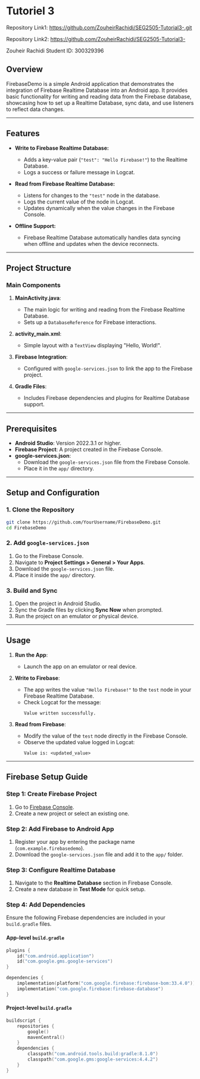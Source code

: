 # Tutoriel 3

Repository Link1: https://github.com/ZouheirRachidi/SEG2505-Tutorial3-.git

Repository Link2: https://github.com/ZouheirRachidi/SEG2505-Tutorial3-

Zouheir Rachidi
Student ID: 300329396



## Overview

FirebaseDemo is a simple Android application that demonstrates the integration of Firebase Realtime Database into an Android app. It provides basic functionality for writing and reading data from the Firebase database, showcasing how to set up a Realtime Database, sync data, and use listeners to reflect data changes.

---

## Features

- **Write to Firebase Realtime Database:**
  - Adds a key-value pair (`"test": "Hello Firebase!"`) to the Realtime Database.
  - Logs a success or failure message in Logcat.

- **Read from Firebase Realtime Database:**
  - Listens for changes to the `"test"` node in the database.
  - Logs the current value of the node in Logcat.
  - Updates dynamically when the value changes in the Firebase Console.

- **Offline Support:**
  - Firebase Realtime Database automatically handles data syncing when offline and updates when the device reconnects.

---

## Project Structure

### Main Components

1. **MainActivity.java**:
   - The main logic for writing and reading from the Firebase Realtime Database.
   - Sets up a `DatabaseReference` for Firebase interactions.

2. **activity_main.xml**:
   - Simple layout with a `TextView` displaying "Hello, World!".

3. **Firebase Integration**:
   - Configured with `google-services.json` to link the app to the Firebase project.

4. **Gradle Files**:
   - Includes Firebase dependencies and plugins for Realtime Database support.

---

## Prerequisites

- **Android Studio**: Version 2022.3.1 or higher.
- **Firebase Project**: A project created in the Firebase Console.
- **google-services.json**:
  - Download the `google-services.json` file from the Firebase Console.
  - Place it in the `app/` directory.

---

## Setup and Configuration

### 1. Clone the Repository

```bash
git clone https://github.com/YourUsername/FirebaseDemo.git
cd FirebaseDemo
```

### 2. Add `google-services.json`

1. Go to the Firebase Console.
2. Navigate to **Project Settings > General > Your Apps**.
3. Download the `google-services.json` file.
4. Place it inside the `app/` directory.

### 3. Build and Sync

1. Open the project in Android Studio.
2. Sync the Gradle files by clicking **Sync Now** when prompted.
3. Run the project on an emulator or physical device.

---

## Usage

1. **Run the App**:
   - Launch the app on an emulator or real device.

2. **Write to Firebase**:
   - The app writes the value `"Hello Firebase!"` to the `test` node in your Firebase Realtime Database.
   - Check Logcat for the message:
     ```
     Value written successfully.
     ```

3. **Read from Firebase**:
   - Modify the value of the `test` node directly in the Firebase Console.
   - Observe the updated value logged in Logcat:
     ```
     Value is: <updated_value>
     ```

---

## Firebase Setup Guide

### Step 1: Create Firebase Project
1. Go to [Firebase Console](https://console.firebase.google.com/).
2. Create a new project or select an existing one.

### Step 2: Add Firebase to Android App
1. Register your app by entering the package name (`com.example.firebasedemo`).
2. Download the `google-services.json` file and add it to the `app/` folder.

### Step 3: Configure Realtime Database
1. Navigate to the **Realtime Database** section in Firebase Console.
2. Create a new database in **Test Mode** for quick setup.

### Step 4: Add Dependencies
Ensure the following Firebase dependencies are included in your `build.gradle` files.

#### App-level `build.gradle`
```kotlin
plugins {
    id("com.android.application")
    id("com.google.gms.google-services")
}

dependencies {
    implementation(platform("com.google.firebase:firebase-bom:33.4.0"))
    implementation("com.google.firebase:firebase-database")
}
```

#### Project-level `build.gradle`
```kotlin
buildscript {
    repositories {
        google()
        mavenCentral()
    }
    dependencies {
        classpath("com.android.tools.build:gradle:8.1.0")
        classpath("com.google.gms:google-services:4.4.2")
    }
}
```
